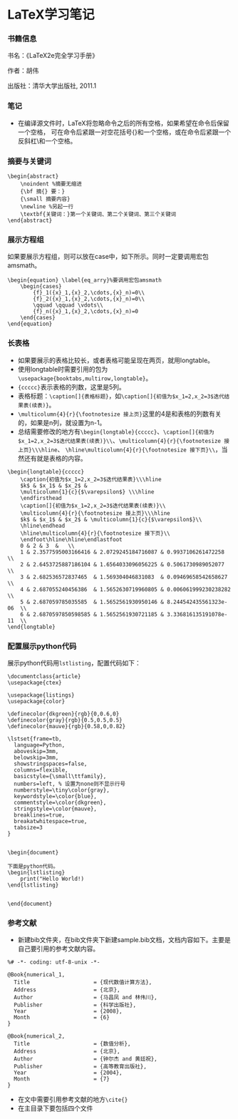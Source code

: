 # LaTeX学习笔记
### 书籍信息
书名：《LaTeX2e完全学习手册》

作者：胡伟 

出版社：清华大学出版社, 2011.1
### 笔记
* 在编译源文件时，LaTeX将忽略命令之后的所有空格，如果希望在命令后保留一个空格，
可在命令后紧跟一对空花括号{}和一个空格，或在命令后紧跟一个反斜杠\和一个空格。
### 摘要与关键词
```
\begin{abstract}
	\noindent %摘要无缩进
	{\bf 摘{} 要：}
	{\small 摘要内容}
	\newline %另起一行
	\textbf{关键词：}第一个关键词、第二个关键词、第三个关键词
\end{abstract}
```
### 展示方程组
如果要展示方程组，则可以放在case中，如下所示。同时一定要调用宏包amsmath。
```
\begin{equation} \label{eq_arry}%要调用宏包amsmath
	\begin{cases}
		{f}_1({x}_1,{x}_2,\cdots,{x}_n)=0\\
		{f}_2({x}_1,{x}_2,\cdots,{x}_n)=0\\
		\qquad \qquad \vdots\\
		{f}_n({x}_1,{x}_2,\cdots,{x}_n)=0
	\end{cases}	
\end{equation}
```
### 长表格
* 如果要展示的表格比较长，或者表格可能呈现在两页，就用longtable。 
* 使用longtable时需要引用的包为`\usepackage{booktabs,multirow,longtable}`。  
* `{ccccc}`表示表格的列数，这里是5列。 
* 表格标题：`\caption[]{表格标题}`，如`\caption[]{初值为$x_1=2,x_2=3$迭代结果表(续表)}`。
* `\multicolumn{4}{r}{\footnotesize 接上页}`这里的4是和表格的列数有关的，如果是n列，就设置为n-1。 
* 总结需要修改的地方有`\begin{longtable}{ccccc}`、`\caption[]{初值为$x_1=2,x_2=3$迭代结果表(续表)}\\`、`\multicolumn{4}{r}{\footnotesize 接上页}\\\hline`、
`\hline\multicolumn{4}{r}{\footnotesize 接下页}\\`，当然还有就是表格的内容。

```
\begin{longtable}{ccccc}
    \caption{初值为$x_1=2,x_2=3$迭代结果表}\\\hline
    $k$ & $x_1$ & $x_2$ & 
    \multicolumn{1}{c}{$\varepsilon$} \\\hline
    \endfirsthead
    \caption[]{初值为$x_1=2,x_2=3$迭代结果表(续表)}\\
    \multicolumn{4}{r}{\footnotesize 接上页}\\\hline
    $k$ & $x_1$ & $x_2$ & \multicolumn{1}{c}{$\varepsilon$}\\
    \hline\endhead
    \hline\multicolumn{4}{r}{\footnotesize 接下页}\\
    \endfoot\hline\hline\endlastfoot
    0 & 2 & 3  &   \\
    1 & 2.3577595003166416 & 2.0729245184716087 & 0.9937106261472258  \\
    2 & 2.6453725887186104 & 1.6564033096056225 & 0.5061730989052077  \\
    3 & 2.682536572837465  & 1.569304046831083  & 0.09469658542658627  \\
    4 & 2.687055240456386  & 1.5652630719960805 & 0.006061999230238282  \\
    5 & 2.687059785035585  & 1.5652561930950146 & 8.244542435561323e-06  \\
    6 & 2.6870597850598585 & 1.5652561930721185 & 3.336816135191078e-11  \\
\end{longtable}
```
### 配置展示python代码
展示python代码用`lstlisting`，配置代码如下：
```
\documentclass{article}
\usepackage{ctex}

\usepackage{listings}
\usepackage{color}

\definecolor{dkgreen}{rgb}{0,0.6,0}
\definecolor{gray}{rgb}{0.5,0.5,0.5}
\definecolor{mauve}{rgb}{0.58,0,0.82}

\lstset{frame=tb,
  language=Python,
  aboveskip=3mm,
  belowskip=3mm,
  showstringspaces=false,
  columns=flexible,
  basicstyle={\small\ttfamily},
  numbers=left, % 设置为none则不显示行号
  numberstyle=\tiny\color{gray},
  keywordstyle=\color{blue},
  commentstyle=\color{dkgreen},
  stringstyle=\color{mauve},
  breaklines=true,
  breakatwhitespace=true,
  tabsize=3
}


\begin{document}

下面是python代码。
\begin{lstlisting}
    print("Hello World!)
\end{lstlisting}


\end{document}
```
### 参考文献
* 新建bib文件夹，在bib文件夹下新建sample.bib文档，文档内容如下。主要是自己要引用的参考文献内容。
```
%# -*- coding: utf-8-unix -*-

@Book{numerical_1,
  Title                    = {现代数值计算方法},
  Address                  = {北京},
  Author                   = {马昌凤 and 林伟川},
  Publisher                = {科学出版社},
  Year                     = {2008},
  Month                    = {6}
}

@Book{numerical_2,
  Title                    = {数值分析},
  Address                  = {北京},
  Author                   = {钟尔杰 and 黄廷祝},
  Publisher                = {高等教育出版社},
  Year                     = {2004},
  Month                    = {7}
}
```
* 在文中需要引用参考文献的地方`\cite{}`
* 在主目录下要包括四个文件
